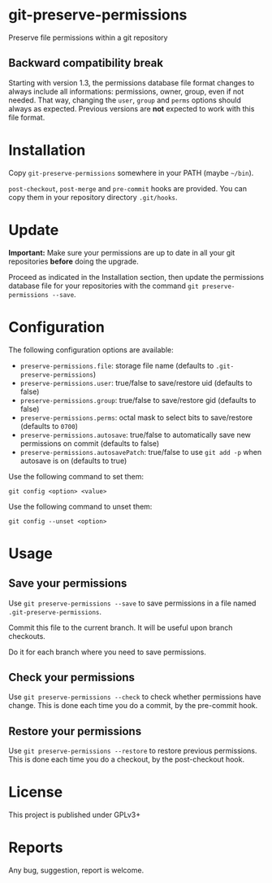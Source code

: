 git-preserve-permissions
========================

Preserve file permissions within a git repository

Backward compatibility break
----------------------------

Starting with version 1.3, the permissions database file format changes to always include all informations: permissions, owner, group, even if not needed. That way, changing the `user`, `group` and `perms` options should always as expected. Previous versions are **not** expected to work with this file format.

Installation
============

Copy `git-preserve-permissions` somewhere in your PATH (maybe `~/bin`).

`post-checkout`, `post-merge` and `pre-commit` hooks are provided. You can copy them in your repository directory `.git/hooks`.

Update
======

**Important:** Make sure your permissions are up to date in all your git repositories **before** doing the upgrade.

Proceed as indicated in the Installation section, then update the permissions database file for your repositories with the command ``git preserve-permissions --save``.

Configuration
=============

The following configuration options are available:

 - `preserve-permissions.file`: storage file name (defaults to `.git-preserve-permissions`)
 - `preserve-permissions.user`: true/false to save/restore uid (defaults to false)
 - `preserve-permissions.group`: true/false to save/restore gid (defaults to false)
 - `preserve-permissions.perms`: octal mask to select bits to save/restore (defaults to `0700`)
 - `preserve-permissions.autosave`: true/false to automatically save new permissions on commit (defaults to false)
 - `preserve-permissions.autosavePatch`: true/false to use `git add -p` when autosave is on (defaults to true)

Use the following command to set them:

    git config <option> <value>

Use the following command to unset them:

    git config --unset <option>

Usage
=====

Save your permissions
---------------------
Use `git preserve-permissions --save` to save permissions in a file named `.git-preserve-permissions`.

Commit this file to the current branch. It will be useful upon branch checkouts.

Do it for each branch where you need to save permissions.

Check your permissions
----------------------
Use `git preserve-permissions --check` to check whether permissions have change. This is done each time you do a commit, by the pre-commit hook.

Restore your permissions
------------------------
Use `git preserve-permissions --restore` to restore previous permissions. This is done each time you do a checkout, by the post-checkout hook.

License
=======

This project is published under GPLv3+

Reports
=======

Any bug, suggestion, report is welcome.
